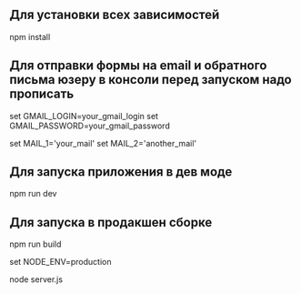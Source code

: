 ## Для установки всех зависимостей

npm install

## Для отправки формы на email и обратного письма юзеру в консоли перед запуском надо прописать

set GMAIL_LOGIN=your_gmail_login
set GMAIL_PASSWORD=your_gmail_password

set MAIL_1='your_mail'
set MAIL_2='another_mail'

## Для запуска приложения в дев моде

npm run dev

## Для запуска в продакшен сборке 

npm run build

set NODE_ENV=production

node server.js